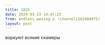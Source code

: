 ```yaml
---
title: 1825
date: 2024-03-23 14:47:23
from: endless шизing ⍼ (channel1162404975)
layout: post
---
```


воркуют всякие скамеры
